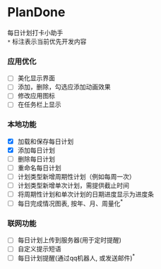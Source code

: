 # PlanDone
每日计划打卡小助手  
``*`` 标注表示当前优先开发内容  
### 应用优化
- [ ] 美化显示界面
- [ ] 添加，删除，勾选应添加动画效果
- [ ] 修改应用图标
- [ ] 在任务栏上显示
  
### 本地功能
- [x] 加载和保存每日计划
- [x] 添加每日计划
- [ ] 删除每日计划
- [ ] 重命名每日计划
- [ ] 计划类型新增周期性计划（例如每周一次）
- [ ] 计划类型新增单次计划，需提供截止时间
- [ ] 将周期性计划和单次计划的日期进度显示为进度条
- [ ] 每日完成情况图表, 按年、月、周量化<sup>*  

### 联网功能
- [ ] 每日计划上传到服务器(用于定时提醒)
- [ ] 自定义提示短语
- [ ] 每日计划提醒(通过qq机器人, 或发送邮件)<sup>*